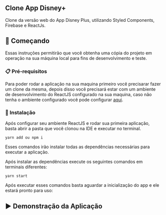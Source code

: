 <h2>Clone App Disney+</h2>

Clone da versão web do App Disney Plus, utilizando Styled Components, Firebase e ReactJs.

## 🚀 Começando
Essas instruções permitirão que você obtenha uma cópia do projeto em operação na sua máquina local para fins de desenvolvimento e teste.

### 📋 Pré-requisitos

Para poder rodar a aplicação na sua maquina primeiro você precisarar fazer um clone da mesma, depois disso você precisará estar com um ambiente de desenvolvimento do ReactJS  configurado na sua maquina, caso não tenha o ambiente configurado você pode configurar <a href="https://pt-br.reactjs.org/">aqui</a>. 


### 🔧 Instalação

Após configurar seu ambiente ReactJS e rodar sua primeira aplicação, basta abrir a pasta que você clonou na IDE e executar no terminal.
```
yarn add ou npm i
```
Esses comandos irão instalar todas as dependências necessárias para executar a aplicação.

Após instalar as dependências execute os seguintes comandos em terminais diferentes:

```
yarn start
```
Após executar esses  comandos basta aguardar a inicialização do app e ele estará pronto para uso:






## ▶️ Demonstração da Aplicação
